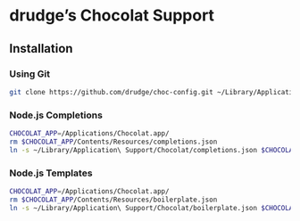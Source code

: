 # drudge’s Chocolat Support

## Installation

### Using Git

```bash
git clone https://github.com/drudge/choc-config.git ~/Library/Application\ Support/Chocolat --recursive
```

### Node.js Completions

```bash
CHOCOLAT_APP=/Applications/Chocolat.app/
rm $CHOCOLAT_APP/Contents/Resources/completions.json
ln -s ~/Library/Application\ Support/Chocolat/completions.json $CHOCOLAT_APP/Contents/Resources/completions.json
```

### Node.js Templates

```bash
CHOCOLAT_APP=/Applications/Chocolat.app/
rm $CHOCOLAT_APP/Contents/Resources/boilerplate.json
ln -s ~/Library/Application\ Support/Chocolat/boilerplate.json $CHOCOLAT_APP/Contents/Resources/boilerplate.json
```